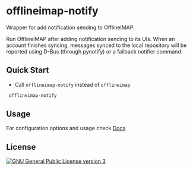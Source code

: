 # offlineimap-notify

Wrapper for add notification sending to OfflineIMAP.

Run OfflineIMAP after adding notification sending to its UIs.  When an account
finishes syncing, messages synced to the local repository will be reported
using D-Bus (through pynotify) or a fallback notifier command.

## Quick Start

* Call `offlineimap-notify` instead of `offlineimap`

```sh
 offlineimap-notify
```

## Usage
For configuration options and usage check [Docs](/docs/offlineimap-notify.md)

## License
[![GNU General Public License version 3](https://www.gnu.org/graphics/gplv3-127x51.png)](/LICENSE)
